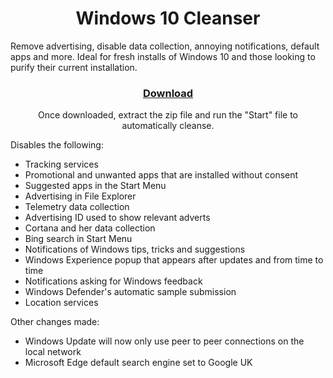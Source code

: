 <h1 align="center">Windows 10 Cleanser</h1>
<p>
  Remove advertising, disable data collection, annoying notifications, default apps and more. Ideal for fresh installs of Windows 10 and those looking to purify their current installation.
</p>
<h3 align="center">
  <a href="https://github.com/Carlmundo/W10-Cleanser/releases/latest">Download</a>
</h3>
<div>
<p align="center">Once downloaded, extract the zip file and run the "Start" file to automatically cleanse.</p>
<p>Disables the following:</p>
<ul>
	<li>Tracking services</li>
	<li>Promotional and unwanted apps that are installed without consent</li>
	<li>Suggested apps in the Start Menu</li>
	<li>Advertising in File Explorer</li>
	<li>Telemetry data collection</li>
	<li>Advertising ID used to show relevant adverts</li>
	<li>Cortana and her data collection</li>
	<li>Bing search in Start Menu</li>
	<li>Notifications of Windows tips, tricks and suggestions</li>
	<li>Windows Experience popup that appears after updates and from time to time</li>
	<li>Notifications asking for Windows feedback</li>
	<li>Windows Defender's automatic sample submission</li>
	<li>Location services</li>
</ul>
<p>Other changes made:</p>
<ul>
<li>Windows Update will now only use peer to peer connections on the local network</li>
<li>Microsoft Edge default search engine set to Google UK</li>
</ul>
</div>